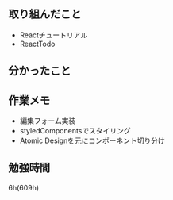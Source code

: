 ## 取り組んだこと
- Reactチュートリアル
- ReactTodo

## 分かったこと

## 作業メモ
- 編集フォーム実装
- styledComponentsでスタイリング
- Atomic Designを元にコンポーネント切り分け

## 勉強時間
6h(609h)